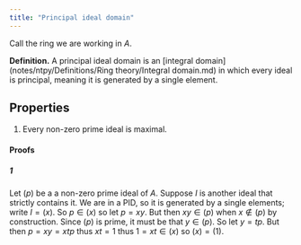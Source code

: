 ```yaml
---
title: "Principal ideal domain"
---
```


Call the ring we are working in $A$.

**Definition.** A principal ideal domain is an [integral domain](notes/ntpy/Definitions/Ring theory/Integral domain.md) in which every ideal is principal, meaning it is generated by a single element.

## Properties
1. Every non-zero prime ideal is maximal.
#### Proofs
##### 1
Let $(p)$ be a a non-zero prime ideal of $A$. Suppose $I$ is another ideal that strictly contains it. We are in a PID, so it is generated by a single elements; write $I=(x)$. So $p\in (x)$ so let $p=xy$. But then $xy\in (p)$ when $x\notin (p)$ by construction. Since $(p)$ is prime, it must be that $y\in (p)$. So let $y=tp$. But then $p=xy=xtp$ thus $xt=1$ thus $1=xt\in (x)$ so $(x)=(1)$.
